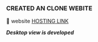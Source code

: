 
### CREATED AN CLONE WEBITE 
 
🔗 website [HOSTING LINK](https://surya-tn99.github.io/website.com-Clone/)

_**Desktop view is developed**_
